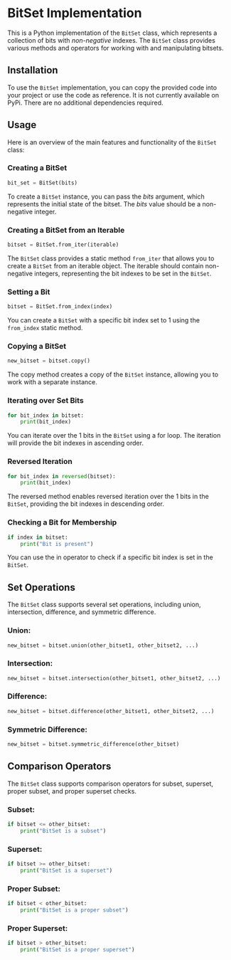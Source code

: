 # BitSet Implementation

This is a Python implementation of the `BitSet` class, which represents a collection of bits with _non-negative_ indexes.
The `BitSet` class provides various methods and operators for working with and manipulating bitsets.

## Installation

To use the `BitSet` implementation, you can copy the provided code into your project or use the code as reference.
It is not currently available on PyPi.
There are no additional dependencies required.

## Usage

Here is an overview of the main features and functionality of the `BitSet` class:

### Creating a BitSet

```py
bit_set = BitSet(bits)
```

To create a `BitSet` instance, you can pass the _bits_ argument, which represents the initial state of the bitset.
The _bits_ value should be a non-negative integer.

### Creating a BitSet from an Iterable

```py
bitset = BitSet.from_iter(iterable)
```

The `BitSet` class provides a static method `from_iter` that allows you to create a `BitSet` from an iterable object.
The iterable should contain non-negative integers, representing the bit indexes to be set in the `BitSet`.

### Setting a Bit

```py
bitset = BitSet.from_index(index)
```

You can create a `BitSet` with a specific bit index set to 1 using the `from_index` static method.

### Copying a BitSet

```py
new_bitset = bitset.copy()
```

The copy method creates a copy of the `BitSet` instance, allowing you to work with a separate instance.

### Iterating over Set Bits

```py
for bit_index in bitset:
    print(bit_index)
```

You can iterate over the 1 bits in the `BitSet` using a for loop.
The iteration will provide the bit indexes in ascending order.

### Reversed Iteration

```py
for bit_index in reversed(bitset):
    print(bit_index)
```

The reversed method enables reversed iteration over the 1 bits in the `BitSet`, providing the bit indexes in descending order.

### Checking a Bit for Membership

```py
if index in bitset:
    print("Bit is present")
```

You can use the in operator to check if a specific bit index is set in the `BitSet`.

## Set Operations

The `BitSet` class supports several set operations, including union, intersection, difference, and symmetric difference.

### Union:

```py
new_bitset = bitset.union(other_bitset1, other_bitset2, ...)
```

### Intersection:

```py
new_bitset = bitset.intersection(other_bitset1, other_bitset2, ...)
```

### Difference:

```py
new_bitset = bitset.difference(other_bitset1, other_bitset2, ...)
```

### Symmetric Difference:

```py
new_bitset = bitset.symmetric_difference(other_bitset)
```

## Comparison Operators

The `BitSet` class supports comparison operators for subset, superset, proper subset, and proper superset checks.

### Subset:

```py
if bitset <= other_bitset:
    print("BitSet is a subset")
```

### Superset:

```py
if bitset >= other_bitset:
    print("BitSet is a superset")
```

### Proper Subset:

```py
if bitset < other_bitset:
    print("BitSet is a proper subset")
```

### Proper Superset:

```py
if bitset > other_bitset:
    print("BitSet is a proper superset")
```
